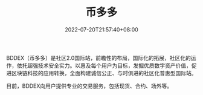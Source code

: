 ﻿---
weight: 
title: "币多多"
description: "?币族面向全球数字资产用户提供币币交易、法币 OTC 交易等服务，由Bizu Group Limited运营，支持中、英等多国语言，是安全可信赖的数字资产国际站。"
date: 2022-07-20T21:57:40+08:00
lastmod: 2022-07-20T16:45:40+08:00
draft: false
authors: ["qianxun"]
featuredImage: "biduoduo.webp"
link: "https://1234btc.com/qk/biduobi-bdb-tokenbdb.html"
tags: ["交易所","币多多"]
categories: ["navigation"]
navigation: ["交易所"]
lightgallery: true
toc: true
pinned: false
recommend: false
recommend1: false
---
BDDEX（币多多）是社区2.0国际站，前瞻性的布局，国际化的拓展，社区化的运作，依托超强技术安全实力。以惠及每个用户为目标，发掘优质数字资产价值，促进区块链科技的应用转换，全面构建诚信公正、与时俱进的社区化普惠型国际站。

目前，BDDEX向用户提供专业的交易服务，包括现货、合约、场外等。